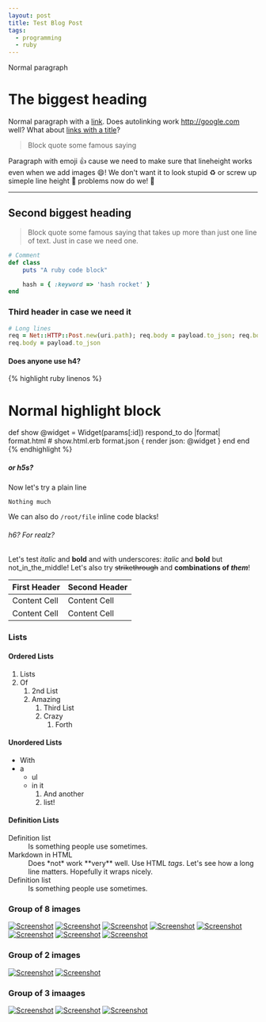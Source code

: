 ```yaml
---
layout: post
title: Test Blog Post
tags:
  - programming
  - ruby
---
```


Normal paragraph

# The biggest heading

Normal paragraph with a [link](http://google.com). Does autolinking work
http://google.com well? What about [links with a title](http://google.com "Link
Title")?

> Block quote some famous saying

Paragraph with emoji :+1: cause we need to make sure that lineheight works even
when we add images :smile:! We don't want it to look stupid :recycle: or screw
up simeple line height :sushi: problems now do we! :sparkling_heart:

---

## Second biggest heading

> Block quote some famous saying that takes up more than just one line of
> text. Just in case we need one.

``` ruby
# Comment
def class
    puts "A ruby code block"

    hash = { :keyword => 'hash rocket' }
end
```

### Third header in case we need it

``` ruby
# Long lines
req = Net::HTTP::Post.new(uri.path); req.body = payload.to_json; req.body = payload.to_json; req.body = payload.to_json
req.body = payload.to_json
```

#### Does anyone use h4?

{% highlight ruby linenos %}
# Normal highlight block
def show
  @widget = Widget(params[:id])
  respond_to do |format|
    format.html # show.html.erb
    format.json { render json: @widget }
  end
end
{% endhighlight %}

##### or h5s?

Now let's try a plain line

```
Nothing much
```

We can also do `/root/file` inline code blacks!

###### h6? For realz?

Let's test *italic* and **bold** and with underscores: _italic_ and __bold__ but
not_in_the_middle! Let's also try ~~strikethrough~~ and **combinations of _them_**!

First Header  | Second Header
------------- | -------------
Content Cell  | Content Cell
Content Cell  | Content Cell

### Lists

#### Ordered Lists

1. Lists
1. Of
   1. 2nd List
   1. Amazing
      1. Third List
      1. Crazy
         1. Forth

#### Unordered Lists

* With
* a
  * ul
  * in it
     1. And another
     1. list!

#### Definition Lists

<dl>
  <dt>Definition list</dt>
  <dd>Is something people use sometimes.</dd>

  <dt>Markdown in HTML</dt> <dd>Does *not* work **very** well. Use HTML
  <em>tags</em>. Let's see how a long line matters. Hopefully it wraps
  nicely.</dd>

  <dt>Definition list</dt>
  <dd>Is something people use sometimes.</dd>
</dl>

### Group of 8 images

[![Screenshot](http://kelsin.smugmug.com/Computers/Screenshots/i-s34btgV/0/Th/3302048185_f24210531b-Th.jpg)](http://kelsin.smugmug.com/Computers/Screenshots/i-s34btgV/0/L/3302048185_f24210531b-L.jpg)
[![Screenshot](http://kelsin.smugmug.com/Computers/Screenshots/i-MQNw7HV/0/Th/3302048187_3dd038da05-Th.jpg)](http://kelsin.smugmug.com/Computers/Screenshots/i-MQNw7HV/0/L/3302048187_3dd038da05-L.jpg)
[![Screenshot](http://kelsin.smugmug.com/Computers/Screenshots/i-MQNw7HV/0/Th/3302048187_3dd038da05-Th.jpg)](http://kelsin.smugmug.com/Computers/Screenshots/i-MQNw7HV/0/L/3302048187_3dd038da05-L.jpg)
[![Screenshot](http://kelsin.smugmug.com/Computers/Screenshots/i-MQNw7HV/0/Th/3302048187_3dd038da05-Th.jpg)](http://kelsin.smugmug.com/Computers/Screenshots/i-MQNw7HV/0/L/3302048187_3dd038da05-L.jpg)
[![Screenshot](http://kelsin.smugmug.com/Computers/Screenshots/i-MQNw7HV/0/Th/3302048187_3dd038da05-Th.jpg)](http://kelsin.smugmug.com/Computers/Screenshots/i-MQNw7HV/0/L/3302048187_3dd038da05-L.jpg)
[![Screenshot](http://kelsin.smugmug.com/Computers/Screenshots/i-MQNw7HV/0/Th/3302048187_3dd038da05-Th.jpg)](http://kelsin.smugmug.com/Computers/Screenshots/i-MQNw7HV/0/L/3302048187_3dd038da05-L.jpg)
[![Screenshot](http://kelsin.smugmug.com/Computers/Screenshots/i-MQNw7HV/0/Th/3302048187_3dd038da05-Th.jpg)](http://kelsin.smugmug.com/Computers/Screenshots/i-MQNw7HV/0/L/3302048187_3dd038da05-L.jpg)
[![Screenshot](http://kelsin.smugmug.com/Computers/Screenshots/i-MQNw7HV/0/Th/3302048187_3dd038da05-Th.jpg)](http://kelsin.smugmug.com/Computers/Screenshots/i-MQNw7HV/0/L/3302048187_3dd038da05-L.jpg)

### Group of 2 images

[![Screenshot](http://kelsin.smugmug.com/Computers/Screenshots/i-s34btgV/0/Th/3302048185_f24210531b-Th.jpg)](http://kelsin.smugmug.com/Computers/Screenshots/i-s34btgV/0/L/3302048185_f24210531b-L.jpg)
[![Screenshot](http://kelsin.smugmug.com/Computers/Screenshots/i-MQNw7HV/0/Th/3302048187_3dd038da05-Th.jpg)](http://kelsin.smugmug.com/Computers/Screenshots/i-MQNw7HV/0/L/3302048187_3dd038da05-L.jpg)

### Group of 3 imaages

[![Screenshot](http://kelsin.smugmug.com/Computers/Screenshots/i-s34btgV/0/Th/3302048185_f24210531b-Th.jpg)](http://kelsin.smugmug.com/Computers/Screenshots/i-s34btgV/0/L/3302048185_f24210531b-L.jpg)
[![Screenshot](http://kelsin.smugmug.com/Computers/Screenshots/i-MQNw7HV/0/Th/3302048187_3dd038da05-Th.jpg)](http://kelsin.smugmug.com/Computers/Screenshots/i-MQNw7HV/0/L/3302048187_3dd038da05-L.jpg)
[![Screenshot](http://kelsin.smugmug.com/Computers/Screenshots/i-s34btgV/0/Th/3302048185_f24210531b-Th.jpg)](http://kelsin.smugmug.com/Computers/Screenshots/i-s34btgV/0/L/3302048185_f24210531b-L.jpg)
